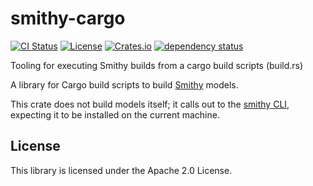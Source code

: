 # smithy-cargo

[![CI Status](https://github.com/mellemahp/smithy-cargo/workflows/ci/badge.svg)](https://github.com/mellemahp/smithy-cargo/actions/workflows/ci.yml)
[![License](https://img.shields.io/badge/License-Apache_2.0-blue.svg)](LICENSE)
[![Crates.io](https://img.shields.io/crates/v/smithy-cargo.svg)](https://crates.io/crates/smithy-cargo)
[![dependency status](https://deps.rs/repo/github/mellemahp/smithy-cargo/status.svg)](https://deps.rs/repo/github/mellemahp/smithy-cargo)

Tooling for executing Smithy builds from a cargo build scripts (build.rs)

A library for Cargo build scripts to build [Smithy](smithy.io) models. 

This crate does not build models itself; it calls out to the [smithy CLI](), 
expecting it to be installed on the current machine.

## License
This library is licensed under the Apache 2.0 License.